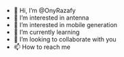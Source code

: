 - 👋 Hi, I’m @OnyRazafy
- 👀 I’m interested in antenna
- 👀 I’m interested in mobile generation
- 🌱 I’m currently learning 
- 💞️ I’m looking to collaborate with you
- 📫 How to reach me

<!---
OnyRazafy/OnyRazafy is a ✨ special ✨ repository because its `README.md` (this file) appears on your GitHub profile.
You can click the Preview link to take a look at your changes.
--->

